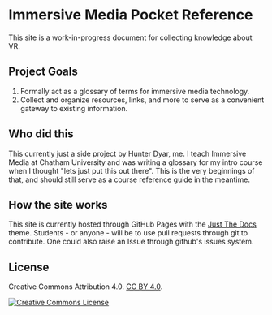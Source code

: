 # Immersive Media Pocket Reference
This site is a work-in-progress document for collecting knowledge about VR.

## Project Goals
1. Formally act as a glossary of terms for immersive media technology.
2. Collect and organize resources, links, and more to serve as a convenient gateway to existing information.

## Who did this
This currently just a side project by Hunter Dyar, me. I teach Immersive Media at Chatham University and was writing a glossary for my intro course when I thought "lets just put this out there". This is the very beginnings of that, and should still serve as a course reference guide in the meantime.

## How the site works
This site is currently hosted through GitHub Pages with the [Just The Docs](https://pmarsceill.github.io/just-the-docs/) theme. Students - or anyone - will be to use pull requests through git to contribute. One could also raise an Issue through github's issues system.

## License
Creative Commons Attribution 4.0. [CC BY 4.0](https://creativecommons.org/licenses/by/4.0/).

<a rel="license" href="http://creativecommons.org/licenses/by/4.0/"><img alt="Creative Commons License" style="border-width:0" src="https://i.creativecommons.org/l/by/4.0/88x31.png" /></a>